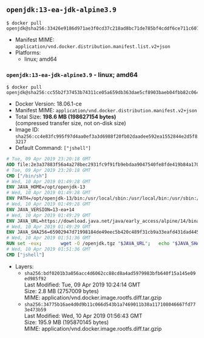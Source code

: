 ## `openjdk:13-ea-jdk-alpine3.9`

```console
$ docker pull openjdk@sha256:33426e9186d971ae3f0cd37c218ad8bc71de785bf4cddf6ce711c607e3f61cb4
```

-	Manifest MIME: `application/vnd.docker.distribution.manifest.list.v2+json`
-	Platforms:
	-	linux; amd64

### `openjdk:13-ea-jdk-alpine3.9` - linux; amd64

```console
$ docker pull openjdk@sha256:cc55b2f37453b74311ce05a659db363dae5cf8903baeb04fbb82c064502e1296
```

-	Docker Version: 18.06.1-ce
-	Manifest MIME: `application/vnd.docker.distribution.manifest.v2+json`
-	Total Size: **198.6 MB (198627154 bytes)**  
	(compressed transfer size, not on-disk size)
-	Image ID: `sha256:cc4e83fc995f97d4aa0ef3a3d6988f20fb02daadee592ea1552844e2d5f83217`
-	Default Command: `["jshell"]`

```dockerfile
# Tue, 09 Apr 2019 23:20:18 GMT
ADD file:2e3a37883f56a4a278bec2931fc9f91fb9ebdaa9047540fe8fde419b84a1701b in / 
# Tue, 09 Apr 2019 23:20:18 GMT
CMD ["/bin/sh"]
# Wed, 10 Apr 2019 01:49:28 GMT
ENV JAVA_HOME=/opt/openjdk-13
# Wed, 10 Apr 2019 01:49:28 GMT
ENV PATH=/opt/openjdk-13/bin:/usr/local/sbin:/usr/local/bin:/usr/sbin:/usr/bin:/sbin:/bin
# Wed, 10 Apr 2019 01:49:28 GMT
ENV JAVA_VERSION=13-ea+14
# Wed, 10 Apr 2019 01:49:29 GMT
ENV JAVA_URL=https://download.java.net/java/early_access/alpine/14/binaries/openjdk-13-ea+14_linux-x64-musl_bin.tar.gz
# Wed, 10 Apr 2019 01:49:29 GMT
ENV JAVA_SHA256=65902947d71998184de49eec5b420c489f31cb9a33eafd431dad445e97438250
# Wed, 10 Apr 2019 01:51:36 GMT
RUN set -eux; 		wget -O /openjdk.tgz "$JAVA_URL"; 	echo "$JAVA_SHA256 */openjdk.tgz" | sha256sum -c -; 	mkdir -p "$JAVA_HOME"; 	tar --extract --file /openjdk.tgz --directory "$JAVA_HOME" --strip-components 1; 	rm /openjdk.tgz; 		java -Xshare:dump; 		java --version; 	javac --version
# Wed, 10 Apr 2019 01:51:36 GMT
CMD ["jshell"]
```

-	Layers:
	-	`sha256:bdf0201b3a056acc4d6062cc88cd8a4ad5979983bfb640f15a145e09ed985f92`  
		Last Modified: Tue, 09 Apr 2019 10:24:14 GMT  
		Size: 2.8 MB (2757009 bytes)  
		MIME: application/vnd.docker.image.rootfs.diff.tar.gzip
	-	`sha256:34775b16ae4d0d9b11c066d543b1a7469011b38a117108046667fd773e473b59`  
		Last Modified: Wed, 10 Apr 2019 01:56:43 GMT  
		Size: 195.9 MB (195870145 bytes)  
		MIME: application/vnd.docker.image.rootfs.diff.tar.gzip
